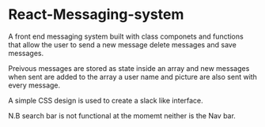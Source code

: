 
# React-Messaging-system

A front end messaging system built with class componets and functions that allow the user to 
send a new message delete messages and save messages.

Preivous messages are stored as state inside an array and new messages when sent are added to the array
a user name and picture are also sent with every message.

A simple CSS design is used to create a slack like interface.

N.B search bar is not functional at the momemt neither is the Nav bar. 
